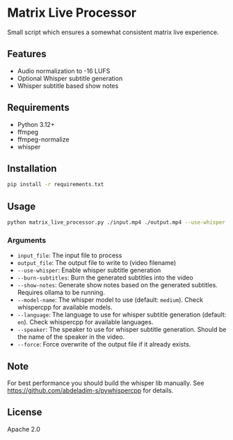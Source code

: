 # Matrix Live Processor

Small script which ensures a somewhat consistent matrix live experience.

## Features

- Audio normalization to -16 LUFS
- Optional Whisper subtitle generation
- Whisper subtitle based show notes

## Requirements

- Python 3.12+
- ffmpeg
- ffmpeg-normalize
- whisper

## Installation

```bash
pip install -r requirements.txt
```

## Usage

```bash
python matrix_live_processor.py ./input.mp4 ./output.mp4 --use-whisper --model-name medium --language en
```

### Arguments

- `input_file`: The input file to process
- `output_file`: The output file to write to (video filename)
- `--use-whisper`: Enable whisper subtitle generation
- `--burn-subtitles`: Burn the generated subtitles into the video
- `--show-notes`: Generate show notes based on the generated subtitles. Requires ollama to be running.
- `--model-name`: The whisper model to use (default: `medium`). Check whispercpp for available models.
- `--language`: The language to use for whisper subtitle generation (default: `en`). Check whispercpp for available
  languages.
- `--speaker`: The speaker to use for whisper subtitle generation. Should be the name of the speaker in the video.
- `--force`: Force overwrite of the output file if it already exists.

## Note

For best performance you should build the whisper lib manually. See https://github.com/abdeladim-s/pywhispercpp for
details.

## License

Apache 2.0